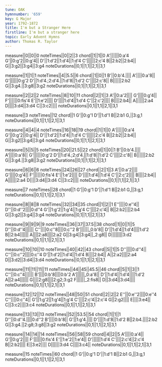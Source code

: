 ```yaml
---
tune: OAK
hymnnumber: '659'
key: G Major
year: 1792-1872
title: I'm but a Stranger Here
firstline: I'm but a stranger here
topic: Early Advent Hymns
author: Thomas R. Taylor
---
```

measure||0||0||0
noteTimes||0||2||3
chord||1||1||0
A'||||||0:a'4
G'||0:g'2||0:g'4||
D'||1:d'2||1:d'4||1:d'4
C'||||||2:c'4
B||2:b2||2:b4||
G||3:g2||3:g4||3:g4
noteDurations||0,1||1,1||2,1||3,1

measure||1||1||1
noteTimes||4||5.5||6
chord||1||0||1
B'||0:b'4.||||
A'||||0:a'8||
G'||||||0:g'2
D'||1:d'4.;2:d'4.||1:d'8||1:d'2
C'||||2:c'8||
B||||||2:b2
G||3:g4.||3:g8||3:g2
noteDurations||0,1||1,1||2,1||3,1

measure||2||2||2
noteTimes||8||10||11
chord||2||1||3
A'||0:a'2||||
G'||||0:g'4||
F'||||||0:fis'4
E'||1:e'2||||
D'||||1:d'4||1:d'4
C'||2:c'2||||
B||||2:b4||
A||||||2:a4
D||||3:d4||3:d4
C||3:c2||||
noteDurations||0,1||1,1||2,1||3,1

measure||3
noteTimes||12
chord||1
G'||0:g'1
D'||1:d'1
B||2:b1
G,||3:g,1
noteDurations||0,1||1,1||2,1||3,1

measure||4||4||4
noteTimes||16||18||19
chord||1||1||0
A'||||||0:a'4
G'||0:g'2||0:g'4||
D'||1:d'2||1:d'4||1:d'4
C'||||||2:c'4
B||2:b2||2:b4||
G||3:g2||3:g4||3:g4
noteDurations||0,1||1,1||2,1||3,1

measure||5||5||5
noteTimes||20||21.5||22
chord||1||0||1
B'||0:b'4.||||
A'||||0:a'8||
G'||||||0:g'2
D'||1:d'4.;2:d'4.||1:d'8||1:d'2
C'||||2:c'8||
B||||||2:b2
G||3:g4.||3:g8||3:g2
noteDurations||0,1||1,1||2,1||3,1

measure||6||6||6
noteTimes||24||26||27
chord||2||1||3
A'||0:a'2||||
G'||||0:g'4||
F'||||||0:fis'4
E'||1:e'2||||
D'||||1:d'4||1:d'4
C'||2:c'2||||
B||||2:b4||
A||||||2:a4
D||||3:d4||3:d4
C||3:c2||||
noteDurations||0,1||1,1||2,1||3,1

measure||7
noteTimes||28
chord||1
G'||0:g'1
D'||1:d'1
B||2:b1
G,||3:g,1
noteDurations||0,1||1,1||2,1||3,1

measure||8||8||8
noteTimes||32||34||35
chord||1||2||1
E''||||0:e''4||
D''||0:d''2||||0:d''4
G'||1:g'2||1:g'4||1:g'4
C'||||2:c'4||
B||2:b2||||2:b4
G||3:g2||3:g4||3:g4
noteDurations||0,1||1,1||2,1||3,1

measure||9||9||9||9
noteTimes||36||37||37.5||38
chord||1||0||1||5
D''||0:d''4||||||
C''||||0:c''8||||0:c''2
B'||||||_0:b'8||
D'||1:d'4||1:d'4||||1:d'2
B||2:b4||||||
A||||2:a8||||2:a2
G||3:g4||3:g4||_2:g8||
D||||||||3:d2
noteDurations||0,1||1,1||2,1||3,1

measure||10||10||10
noteTimes||40||42||43
chord||5||1||5
D''||||0:d''4||
C''||0:c''2||||0:c''4
D'||1:d'2||1:d'4||1:d'4
B||||2:b4||
A||2:a2||||2:a4
D||3:d2||3:d4||3:d4
noteDurations||0,1||1,1||2,1||3,1

measure||11||11||11||11
noteTimes||44||45||45.5||46
chord||5||1||3||1
C''||0:c''4||||||
B'||||0:b'8||||0:b'2
A'||||||_0:a'8||
D'||1:d'4||1:d'4||||1:d'2
A||2:a4||||||
G||||2:g8||||2:g2;3:g2
F||||||_2:fis8||
D||3:d4||3:d4||||
noteDurations||0,1||1,1||2,1||3,1

measure||12||12||12
noteTimes||48||50||51
chord||2||2||2
E''||0:e''2||||0:e''4
C''||||0:c''4||
G'||1:g'2||1:g'4||1:g'4
C'||||2:c'4||2:c'4
G||2:g2||||
E||||3:e4||
C||3:c2||||3:c4
noteDurations||0,1||1,1||2,1||3,1

measure||13||13||13
noteTimes||52||53.5||54
chord||1||1||1
D''||0:d''4.||||0:d''2
B'||||0:b'8||
G'||1:g'4.||||
D'||||1:d'8||1:d'2
B||2:b4.||||2:b2
G||3:g4.||2:g8;3:g8||3:g2
noteDurations||0,1||1,1||2,1||3,1

measure||14||14||14
noteTimes||56||58||59
chord||4||2||5
A'||||0:a'4||
G'||0:g'2||||
F'||||||0:fis'4
E'||1:e'2||1:e'4||
D'||||||1:d'4
C'||||2:c'4||2:c'4
B||2:b2||||
E||3:e2||||
D||||||3:d4
C||||3:c4||
noteDurations||0,1||1,1||2,1||3,1

measure||15
noteTimes||60
chord||1
G'||0:g'1
D'||1:d'1
B||2:b1
G,||3:g,1
noteDurations||0,1||1,1||2,1||3,1

